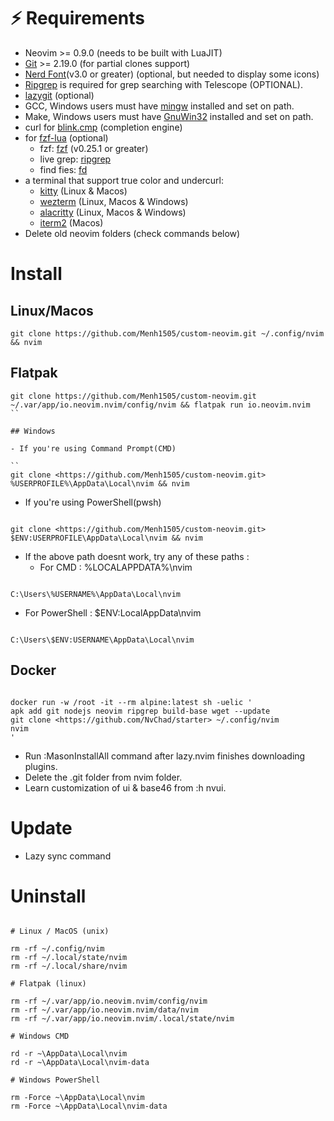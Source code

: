 # ⚡️ Requirements

- Neovim >= 0.9.0 (needs to be built with LuaJIT)
- [Git](https://git-scm.com/downloads) >= 2.19.0 (for partial clones support)
- [Nerd Font](https://www.nerdfonts.com/)(v3.0 or greater) (optional, but needed to display some icons)
- [Ripgrep](https://github.com/BurntSushi/ripgrep) is required for grep searching with Telescope (OPTIONAL).
- [lazygit](https://github.com/jesseduffield/lazygit) (optional)
- GCC, Windows users must have [mingw](http://mingw-w64.org/downloads) installed and set on path.
- Make, Windows users must have [GnuWin32](https://sourceforge.net/projects/gnuwin32/) installed and set on path.
- curl for [blink.cmp](https://github.com/Saghen/blink.cmp) (completion engine)
- for [fzf-lua](https://github.com/ibhagwan/fzf-lua) (optional)
  - fzf: [fzf](https://github.com/junegunn/fzf) (v0.25.1 or greater)
  - live grep: [ripgrep](https://github.com/BurntSushi/ripgrep)
  - find fies: [fd](https://github.com/sharkdp/fd)
- a terminal that support true color and undercurl:
  - [kitty](https://github.com/kovidgoyal/kitty) (Linux & Macos)
  - [wezterm](https://github.com/wez/wezterm) (Linux, Macos & Windows)
  - [alacritty](https://github.com/alacritty/alacritty) (Linux, Macos & Windows)
  - [iterm2](https://iterm2.com/) (Macos)
- Delete old neovim folders (check commands below)

# Install

## Linux/Macos

```
git clone https://github.com/Menh1505/custom-neovim.git ~/.config/nvim && nvim
```

## Flatpak

```
git clone https://github.com/Menh1505/custom-neovim.git ~/.var/app/io.neovim.nvim/config/nvim && flatpak run io.neovim.nvim
``

## Windows

- If you're using Command Prompt(CMD)

``
git clone <https://github.com/Menh1505/custom-neovim.git> %USERPROFILE%\AppData\Local\nvim && nvim

```

- If you're using PowerShell(pwsh)

```

git clone <https://github.com/Menh1505/custom-neovim.git> $ENV:USERPROFILE\AppData\Local\nvim && nvim

```

- If the above path doesnt work, try any of these paths :
  - For CMD : %LOCALAPPDATA%\nvim

```

C:\Users\%USERNAME%\AppData\Local\nvim

```

- For PowerShell : $ENV:LocalAppData\nvim

```

C:\Users\$ENV:USERNAME\AppData\Local\nvim

```

## Docker

```

docker run -w /root -it --rm alpine:latest sh -uelic '
apk add git nodejs neovim ripgrep build-base wget --update
git clone <https://github.com/NvChad/starter> ~/.config/nvim
nvim
'

```

- Run :MasonInstallAll command after lazy.nvim finishes downloading plugins.
- Delete the .git folder from nvim folder.
- Learn customization of ui & base46 from :h nvui.

# Update

- Lazy sync command

# Uninstall

```

# Linux / MacOS (unix)

rm -rf ~/.config/nvim
rm -rf ~/.local/state/nvim
rm -rf ~/.local/share/nvim

# Flatpak (linux)

rm -rf ~/.var/app/io.neovim.nvim/config/nvim
rm -rf ~/.var/app/io.neovim.nvim/data/nvim
rm -rf ~/.var/app/io.neovim.nvim/.local/state/nvim

# Windows CMD

rd -r ~\AppData\Local\nvim
rd -r ~\AppData\Local\nvim-data

# Windows PowerShell

rm -Force ~\AppData\Local\nvim
rm -Force ~\AppData\Local\nvim-data

```

```

```
